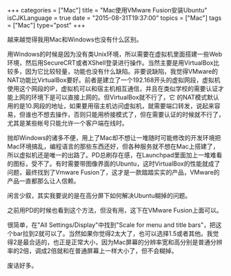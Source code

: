 +++
categories = ["Mac"]
title  = "Mac使用VMware Fusion安装Ubuntu"
isCJKLanguage = true
date = "2015-08-31T19:37:00"
topics = ["Mac"]
tags = ["Mac"]
type="post"
+++


越来越觉得我用Mac和Windows也没有什么区别。

用Windows的时候是因为没有类Unix环境，所以需要在虚拟机里面搭建一些Web环境，然后用SecureCRT或者XShell登录进行操作。当然主要是用VirtualBox比较多，因为它比较轻量，功能也没有什么缺陷。非要说缺陷，我觉得VMware的NAT功能比VirtualBox要好。前者是建立了一个192.168开头的虚拟网段，虚拟机使用这个网段的IP，虚拟机可以和宿主机相互通信，并且在类似学校的需要认证才能上网的环境下是可以直接上网的。但VirtualBox就不行了，它
的NAT模式默认用的是10.网段的地址，如果要用宿主机访问虚拟机，就需要端口转发，说起来容易，但谁也不想去操作，否则只能用桥接模式了，但在需要认证的时候就不行了，尤其是某些帐号只能允许一个客户端在线时。

抛却Windows的诸多不便，用上了Mac却不想让一堆随时可能修改的开发环境把Mac环境搞乱，编程语言的那些东西还好，但各种服务就不想在Mac上搭建了，所以虚拟机还是唯一的出路了。PD总刷存在感，在Launchpad里面加上一堆难看的图标，受不了。有时需要带图像界面的Ubuntu，这时VirtualBox的性能就成了问题，最终找到了Vmware Fusion了，这才是一款踏踏实实的产品，VMware的产品一直都那么让人信赖。

闲言少叙，其实我要说的是在高分屏下如何解决Ubuntu糊掉的问题。

之前用PD的时候也看到这个方法，但没有用，这下在VMware Fusion上面可以。

很简单，在"All Settings/Display"中找到"Scale for menu and title bars"，把这个bar拉到2就可以了。当然如果你觉得2太大了，也可以选择1.5或者其他。我觉得2是最合适的，也正是正常大小，因为Mac屏幕的分辨率宽和高分别是普通分辨率的2倍，调成2倍就和在普通屏幕上一样大小了，但不会糊掉。

废话好多。
